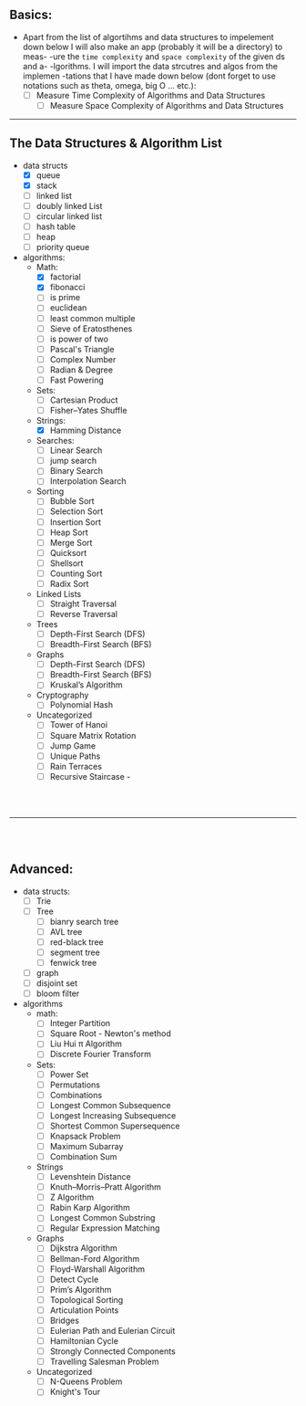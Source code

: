 ## Basics:

- Apart from the list of algortihms and data structures to impelement down
  below I will also make an app (probably it will be a directory) to meas-
  -ure the `time complexity` and `space complexity` of the given ds and a-
  -lgorithms. I will import the data strcutres and algos from the implemen
  -tations that I have made down below (dont forget to use notations such
  as theta, omega, big O ... etc.):
  	- [ ] Measure Time Complexity of Algorithms and Data Structures
        - [ ] Measure Space Complexity of Algorithms and Data Structures

--------------

## The Data Structures & Algorithm List

- data structs
  - [x] queue
  - [x] stack
  - [ ] linked list
  - [ ] doubly linked List
  - [ ] circular linked list
  - [ ] hash table
  - [ ] heap
  - [ ] priority queue

- algorithms:
  - Math:
    - [x] factorial
    - [x] fibonacci
    - [ ] is prime
    - [ ] euclidean
    - [ ] least common multiple
    - [ ] Sieve of Eratosthenes
    - [ ] is power of two
    - [ ] Pascal's Triangle
    - [ ] Complex Number
    - [ ] Radian & Degree
    - [ ] Fast Powering
  - Sets:
    - [ ] Cartesian Product
    - [ ] Fisher–Yates Shuffle
  - Strings:
    - [x] Hamming Distance
  - Searches:
    - [ ] Linear Search
    - [ ] jump search
    - [ ] Binary Search
    - [ ] Interpolation Search
  - Sorting
    - [ ] Bubble Sort
    - [ ] Selection Sort
    - [ ] Insertion Sort
    - [ ] Heap Sort
    - [ ] Merge Sort
    - [ ] Quicksort
    - [ ] Shellsort
    - [ ] Counting Sort
    - [ ] Radix Sort
  - Linked Lists
    - [ ] Straight Traversal
    - [ ] Reverse Traversal
  - Trees
    - [ ] Depth-First Search (DFS)
    - [ ] Breadth-First Search (BFS)
  - Graphs
    - [ ] Depth-First Search (DFS)
    - [ ] Breadth-First Search (BFS)
    - [ ] Kruskal’s Algorithm
  - Cryptography
    - [ ] Polynomial Hash
  - Uncategorized
    - [ ] Tower of Hanoi
    - [ ] Square Matrix Rotation
    - [ ] Jump Game
    - [ ] Unique Paths
    - [ ] Rain Terraces
    - [ ] Recursive Staircase -

<br>
<br>

---

<br>
<br>

## Advanced:

- data structs:
  - [ ] Trie
  - [ ] Tree
    - [ ] bianry search tree
    - [ ] AVL tree
    - [ ] red-black tree
    - [ ] segment tree
    - [ ] fenwick tree
  - [ ] graph
  - [ ] disjoint set
  - [ ] bloom filter

- algorithms
  - math:
    - [ ] Integer Partition
    - [ ] Square Root - Newton's method
    - [ ] Liu Hui π Algorithm
    - [ ] Discrete Fourier Transform
  - Sets:
    - [ ] Power Set
    - [ ] Permutations
    - [ ] Combinations
    - [ ] Longest Common Subsequence
    - [ ] Longest Increasing Subsequence
    - [ ] Shortest Common Supersequence
    - [ ] Knapsack Problem
    - [ ] Maximum Subarray
    - [ ] Combination Sum
  - Strings
    - [ ] Levenshtein Distance
    - [ ] Knuth–Morris–Pratt Algorithm
    - [ ] Z Algorithm
    - [ ] Rabin Karp Algorithm
    - [ ] Longest Common Substring
    - [ ] Regular Expression Matching
  - Graphs
    - [ ] Dijkstra Algorithm
    - [ ] Bellman-Ford Algorithm
    - [ ] Floyd-Warshall Algorithm
    - [ ] Detect Cycle
    - [ ] Prim’s Algorithm
    - [ ] Topological Sorting
    - [ ] Articulation Points
    - [ ] Bridges
    - [ ] Eulerian Path and Eulerian Circuit
    - [ ] Hamiltonian Cycle
    - [ ] Strongly Connected Components
    - [ ] Travelling Salesman Problem
  - Uncategorized
    - [ ] N-Queens Problem
    - [ ] Knight's Tour

